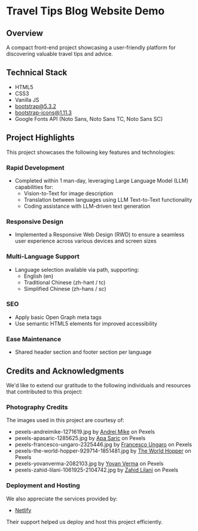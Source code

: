 # Travel Tips Blog Website Demo

## Overview

A compact front-end project showcasing a user-friendly platform for discovering valuable travel tips and advice.

## Technical Stack

* HTML5
* CSS3
* Vanilla JS
* bootstrap@5.3.2
* bootstrap-icons@1.11.3
* Google Fonts API (Noto Sans, Noto Sans TC, Noto Sans SC)

## Project Highlights

This project showcases the following key features and technologies:

### Rapid Development

* Completed within 1 man-day, leveraging Large Language Model (LLM) capabilities for:
  * Vision-to-Text for image description
  * Translation between languages using LLM Text-to-Text functionality
  * Coding assistance with LLM-driven text generation

### Responsive Design

* Implemented a Responsive Web Design (RWD) to ensure a seamless user experience across various devices and screen sizes

### Multi-Language Support

* Language selection available via path, supporting:
  * English (en)
  * Traditional Chinese (zh-hant / tc)
  * Simplified Chinese (zh-hans / sc)

### SEO

* Apply basic Open Graph meta tags
* Use semantic HTML5 elements for improved accessibility

### Ease Maintenance

* Shared header section and footer section per language

## Credits and Acknowledgments

We'd like to extend our gratitude to the following individuals and resources that contributed to this project:

### Photography Credits

The images used in this project are courtesy of:

* pexels-andreimike-1271619.jpg by [Andrei Mike](https://www.pexels.com/@andreimike/) on Pexels
* pexels-apasaric-1285625.jpg by [Apa Saric](https://www.pexels.com/@apasaric/) on Pexels
* pexels-francesco-ungaro-2325446.jpg by [Francesco Ungaro](https://www.pexels.com/@francesco-ungaro/) on Pexels
* pexels-the-world-hopper-929714-1851481.jpg by [The World Hopper](https://www.pexels.com/@the-world-hopper-929714/) on Pexels
* pexels-yovanverma-2082103.jpg by [Yovan Verma](https://www.pexels.com/@yovanverma/) on Pexels
* pexels-zahid-lilani-1061925-2104742.jpg by [Zahid Lilani](https://www.pexels.com/@zahid-lilani-1061925/) on Pexels

### Deployment and Hosting

We also appreciate the services provided by:

* [Netlify](https://www.netlify.com/)

Their support helped us deploy and host this project efficiently.
